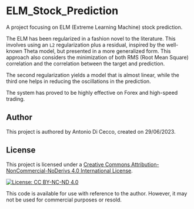 # ELM_Stock_Prediction

A project focusing on ELM (Extreme Learning Machine) stock prediction.

The ELM has been regularized in a fashion novel to the literature. This involves using an `L2` regularization plus a residual, inspired by the well-known Theta model, but presented in a more generalized form. This approach also considers the minimization of both RMS (Root Mean Square) correlation and the correlation between the target and prediction. 

The second regularization yields a model that is almost linear, while the third one helps in reducing the oscillations in the prediction. 

The system has proved to be highly effective on Forex and high-speed trading.


## Author

This project is authored by Antonio Di Cecco, created on 29/06/2023.

## License

This project is licensed under a [Creative Commons Attribution-NonCommercial-NoDerivs 4.0 International License](https://creativecommons.org/licenses/by-nc-nd/4.0/).

[![License: CC BY-NC-ND 4.0](https://licensebuttons.net/l/by-nc-nd/4.0/88x31.png)](https://creativecommons.org/licenses/by-nc-nd/4.0/)

This code is available for use with reference to the author. However, it may not be used for commercial purposes or resold.


